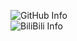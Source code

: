 ![GitHub Info](https://github-readme-stats.vercel.app/api?username=nalanyinyun)  
![BiliBili Info](https://stats.justsong.cn/api/bilibili/?id=384920476)
